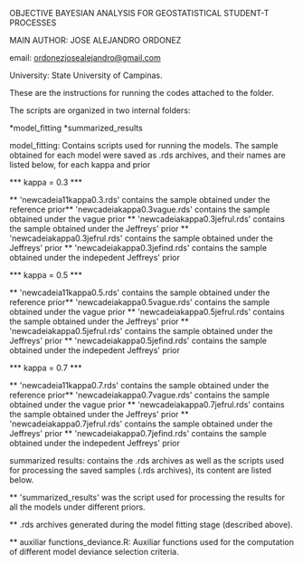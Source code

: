 OBJECTIVE BAYESIAN ANALYSIS FOR GEOSTATISTICAL STUDENT-T PROCESSES

MAIN AUTHOR: JOSE ALEJANDRO ORDONEZ

email: ordonezjosealejandro@gmail.com

University: State University of Campinas.

These are the instructions for running the codes attached to the folder.

The scripts are organized in two internal folders:

*model_fitting *summarized_results

model_fitting: Contains scripts used for running the models. The sample obtained for each model were saved as .rds archives, and their names are listed below, for each kappa and prior

*** kappa = 0.3 ***

** 'newcadeia11kappa0.3.rds' contains the sample obtained under the reference prior** 'newcadeiakappa0.3vague.rds' contains the sample obtained under the vague prior ** 'newcadeiakappa0.3jefrul.rds' contains the sample obtained under the Jeffreys' prior ** 'newcadeiakappa0.3jefrul.rds' contains the sample obtained under the Jeffreys' prior ** 'newcadeiakappa0.3jefind.rds' contains the sample obtained under the  indepedent Jeffreys' prior


*** kappa = 0.5 ***

** 'newcadeia11kappa0.5.rds' contains the sample obtained under the reference prior** 'newcadeiakappa0.5vague.rds' contains the sample obtained under the vague prior ** 'newcadeiakappa0.5jefrul.rds' contains the sample obtained under the Jeffreys' prior ** 'newcadeiakappa0.5jefrul.rds' contains the sample obtained under the Jeffreys' prior ** 'newcadeiakappa0.5jefind.rds' contains the sample obtained under the  indepedent Jeffreys' prior


*** kappa = 0.7 ***

** 'newcadeia11kappa0.7.rds' contains the sample obtained under the reference prior** 'newcadeiakappa0.7vague.rds' contains the sample obtained under the vague prior ** 'newcadeiakappa0.7jefrul.rds' contains the sample obtained under the Jeffreys' prior ** 'newcadeiakappa0.7jefrul.rds' contains the sample obtained under the Jeffreys' prior ** 'newcadeiakappa0.7jefind.rds' contains the sample obtained under the  indepedent Jeffreys' prior


summarized results: contains the .rds archives as well as the scripts used for processing the saved samples (.rds archives), its content are listed below.


** 'summarized_results' was the script used for processing the results for all the models under different priors.

** .rds archives generated during the model fitting stage (described above).

** auxiliar functions_deviance.R: Auxiliar functions used for the computation of different model deviance selection criteria.